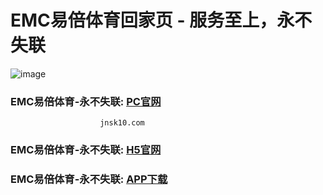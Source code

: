 # EMC易倍体育回家页 - 服务至上，永不失联
![image](https://github.com/emc00123/emc00123/assets/161131716/7c9a2641-80ea-4bcf-9aa9-06c69f78449d)


### EMC易倍体育-永不失联:  [PC官网](https://jnsk10.com)
                        jnsk10.com
### EMC易倍体育-永不失联:  [H5官网](tx6dj.com)
### EMC易倍体育-永不失联:  [APP下载](txdk8.com)
                        

<!--
**emc10008/emc10008** is a ✨ _special_ ✨ repository because its `README.md` (this file) appears on your GitHub profile.

Here are some ideas to get you started:

- 🔭 I’m currently working on ...
- 🌱 I’m currently learning ...
- 👯 I’m looking to collaborate on ...
- 🤔 I’m looking for help with ...
- 💬 Ask me about ...
- 📫 How to reach me: ...
- 😄 Pronouns: ...
- ⚡ Fun fact: ...
-->
